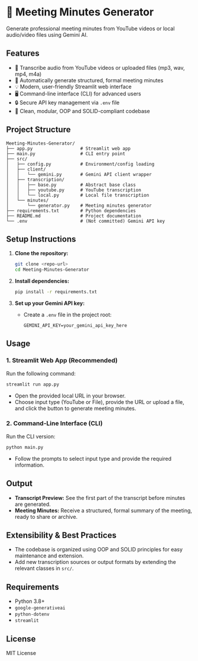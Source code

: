 # 📝 Meeting Minutes Generator

Generate professional meeting minutes from YouTube videos or local audio/video files using Gemini AI.

## Features
- 🎥 Transcribe audio from YouTube videos or uploaded files (mp3, wav, mp4, m4a)
- 📝 Automatically generate structured, formal meeting minutes
- 💡 Modern, user-friendly Streamlit web interface
- 🖥️ Command-line interface (CLI) for advanced users
- 🔒 Secure API key management via `.env` file
- 🧩 Clean, modular, OOP and SOLID-compliant codebase

## Project Structure
```
Meeting-Minutes-Generator/
├── app.py                  # Streamlit web app
├── main.py                 # CLI entry point
├── src/
│   ├── config.py           # Environment/config loading
│   ├── client/
│   │   └── gemini.py       # Gemini API client wrapper
│   ├── transcription/
│   │   ├── base.py         # Abstract base class
│   │   ├── youtube.py      # YouTube transcription
│   │   └── local.py        # Local file transcription
│   └── minutes/
│       └── generator.py    # Meeting minutes generator
├── requirements.txt        # Python dependencies
├── README.md               # Project documentation
└── .env                    # (Not committed) Gemini API key
```

## Setup Instructions

1. **Clone the repository:**
   ```bash
   git clone <repo-url>
   cd Meeting-Minutes-Generator
   ```

2. **Install dependencies:**
   ```bash
   pip install -r requirements.txt
   ```

3. **Set up your Gemini API key:**
   - Create a `.env` file in the project root:
     ```env
     GEMINI_API_KEY=your_gemini_api_key_here
     ```

## Usage

### 1. Streamlit Web App (Recommended)

Run the following command:
```bash
streamlit run app.py
```
- Open the provided local URL in your browser.
- Choose input type (YouTube or File), provide the URL or upload a file, and click the button to generate meeting minutes.

### 2. Command-Line Interface (CLI)

Run the CLI version:
```bash
python main.py
```
- Follow the prompts to select input type and provide the required information.

## Output
- **Transcript Preview:** See the first part of the transcript before minutes are generated.
- **Meeting Minutes:** Receive a structured, formal summary of the meeting, ready to share or archive.

## Extensibility & Best Practices
- The codebase is organized using OOP and SOLID principles for easy maintenance and extension.
- Add new transcription sources or output formats by extending the relevant classes in `src/`.

## Requirements
- Python 3.8+
- `google-generativeai`
- `python-dotenv`
- `streamlit`

## License
MIT License